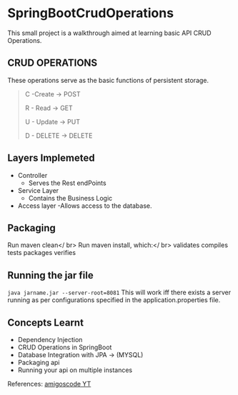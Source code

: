 # SpringBootCrudOperations
This small project is a walkthrough aimed at learning basic API CRUD Operations.


## CRUD OPERATIONS
  These operations serve as the basic functions of persistent storage.
  <blockquote>
  <p>C -Create -> POST</p>
   <p>R - Read -> GET</p>
  <p> U - Update -> PUT</p>
  <p> D - DELETE -> DELETE</p>
  </blockquote>
  
## Layers Implemeted
  - Controller
    - Serves the Rest endPoints
  - Service Layer
    - Contains the Business Logic
  - Access layer
    -Allows access to the database.
    

## Packaging
  Run maven clean</ br>
  Run maven install, which:</ br>
    validates
    compiles
    tests
    packages
    verifies
  
## Running the jar file
  <code>java jarname.jar --server-root=8081</code>
  This will work iff there exists a server running as per configurations specified in the application.properties file.
  

    
## Concepts Learnt
  * Dependency Injection
  * CRUD Operations in SpringBoot
  * Database Integration with JPA -> (MYSQL)
  * Packaging api
  * Running your api on multiple instances



References: [amigoscode YT](https://www.youtube.com/watch?v=9SGDpanrc8U)
